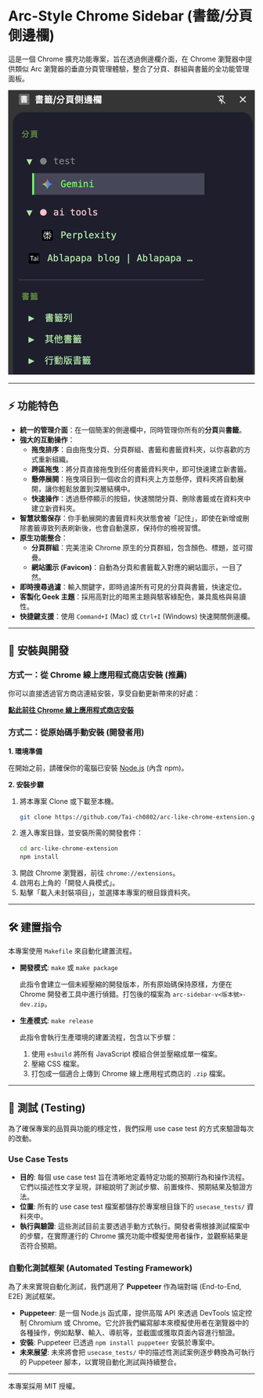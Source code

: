# Arc-Style Chrome Sidebar (書籤/分頁側邊欄)

這是一個 Chrome 擴充功能專案，旨在透過側邊欄介面，在 Chrome 瀏覽器中提供類似 Arc 瀏覽器的垂直分頁管理體驗，整合了分頁、群組與書籤的全功能管理面板。

![專案截圖](screenshot.png)

---

## ⚡ 功能特色

* **統一的管理介面**：在一個簡潔的側邊欄中，同時管理你所有的**分頁**與**書籤**。
* **強大的互動操作**：
    * **拖曳排序**：自由拖曳分頁、分頁群組、書籤和書籤資料夾，以你喜歡的方式重新組織。
    * **跨區拖曳**：將分頁直接拖曳到任何書籤資料夾中，即可快速建立新書籤。
    * **懸停展開**：拖曳項目到一個收合的資料夾上方並懸停，資料夾將自動展開，讓你輕鬆放置到深層結構中。
    * **快速操作**：透過懸停顯示的按鈕，快速關閉分頁、刪除書籤或在資料夾中建立新資料夾。
* **智慧狀態保存**：你手動展開的書籤資料夾狀態會被「記住」，即使在新增或刪除書籤導致列表刷新後，也會自動還原，保持你的檢視習慣。
* **原生功能整合**：
    * **分頁群組**：完美渲染 Chrome 原生的分頁群組，包含顏色、標題，並可摺疊。
    * **網站圖示 (Favicon)**：自動為分頁和書籤載入對應的網站圖示，一目了然。
* **即時搜尋過濾**：輸入關鍵字，即時過濾所有可見的分頁與書籤，快速定位。
* **客製化 Geek 主題**：採用高對比的暗黑主題與駭客綠配色，兼具風格與易讀性。
* **快捷鍵支援**：使用 `Command+I` (Mac) 或 `Ctrl+I` (Windows) 快速開關側邊欄。

---

## 🚀 安裝與開發

### 方式一：從 Chrome 線上應用程式商店安裝 (推薦)

你可以直接透過官方商店連結安裝，享受自動更新帶來的好處：

[**點此前往 Chrome 線上應用程式商店安裝**](https://chromewebstore.google.com/detail/beoonblekmppafnjppedgpgfngghebji?utm_source=item-share-cb)

### 方式二：從原始碼手動安裝 (開發者用)

**1. 環境準備**

在開始之前，請確保你的電腦已安裝 [Node.js](https://nodejs.org/) (內含 npm)。

**2. 安裝步驟**

1.  將本專案 Clone 或下載至本機。
    ```bash
    git clone https://github.com/Tai-ch0802/arc-like-chrome-extension.git
    ```
2.  進入專案目錄，並安裝所需的開發套件：
    ```bash
    cd arc-like-chrome-extension
    npm install
    ```
3.  開啟 Chrome 瀏覽器，前往 `chrome://extensions`。
4.  啟用右上角的「開發人員模式」。
5.  點擊「載入未封裝項目」，並選擇本專案的根目錄資料夾。

---

## 🛠️ 建置指令

本專案使用 `Makefile` 來自動化建置流程。

*   **開發模式**: `make` 或 `make package`

    此指令會建立一個未經壓縮的開發版本，所有原始碼保持原樣，方便在 Chrome 開發者工具中進行偵錯。打包後的檔案為 `arc-sidebar-v<版本號>-dev.zip`。

*   **生產模式**: `make release`

    此指令會執行生產環境的建置流程，包含以下步驟：
    1.  使用 `esbuild` 將所有 JavaScript 模組合併並壓縮成單一檔案。
    2.  壓縮 CSS 檔案。
    3.  打包成一個適合上傳到 Chrome 線上應用程式商店的 `.zip` 檔案。

---

## 🧪 測試 (Testing)

為了確保專案的品質與功能的穩定性，我們採用 use case test 的方式來驗證每次的改動。

### Use Case Tests

*   **目的**: 每個 use case test 旨在清晰地定義特定功能的預期行為和操作流程。它們以描述性文字呈現，詳細說明了測試步驟、前置條件、預期結果及驗證方法。
*   **位置**: 所有的 use case test 檔案都儲存於專案根目錄下的 `usecase_tests/` 資料夾中。
*   **執行與驗證**: 這些測試目前主要透過手動方式執行。開發者需根據測試檔案中的步驟，在實際運行的 Chrome 擴充功能中模擬使用者操作，並觀察結果是否符合預期。

### 自動化測試框架 (Automated Testing Framework)

為了未來實現自動化測試，我們選用了 **Puppeteer** 作為端對端 (End-to-End, E2E) 測試框架。

*   **Puppeteer**: 是一個 Node.js 函式庫，提供高階 API 來透過 DevTools 協定控制 Chromium 或 Chrome。它允許我們編寫腳本來模擬使用者在瀏覽器中的各種操作，例如點擊、輸入、導航等，並截圖或獲取頁面內容進行驗證。
*   **安裝**: Puppeteer 已透過 `npm install puppeteer` 安裝於專案中。
*   **未來展望**: 未來將會把 `usecase_tests/` 中的描述性測試案例逐步轉換為可執行的 Puppeteer 腳本，以實現自動化測試與持續整合。

---

本專案採用 MIT 授權。